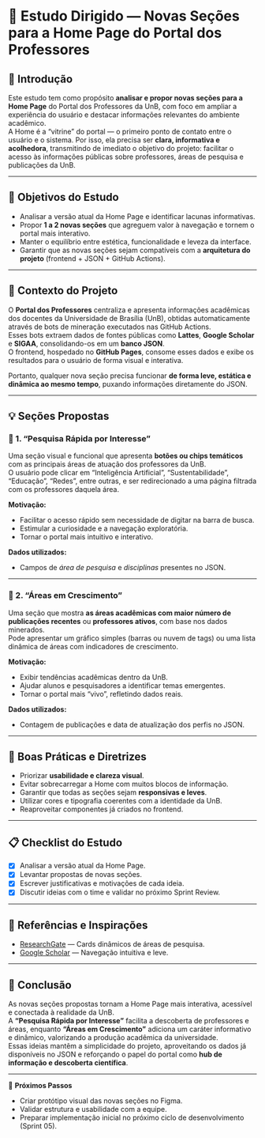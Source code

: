 # 📘 Estudo Dirigido — Novas Seções para a Home Page do Portal dos Professores

## 📖 Introdução
Este estudo tem como propósito **analisar e propor novas seções para a Home Page** do Portal dos Professores da UnB, com foco em ampliar a experiência do usuário e destacar informações relevantes do ambiente acadêmico.  
A Home é a “vitrine” do portal — o primeiro ponto de contato entre o usuário e o sistema. Por isso, ela precisa ser **clara, informativa e acolhedora**, transmitindo de imediato o objetivo do projeto: facilitar o acesso às informações públicas sobre professores, áreas de pesquisa e publicações da UnB.

---

## 🎯 Objetivos do Estudo
- Analisar a versão atual da Home Page e identificar lacunas informativas.  
- Propor **1 a 2 novas seções** que agreguem valor à navegação e tornem o portal mais interativo.  
- Manter o equilíbrio entre estética, funcionalidade e leveza da interface.  
- Garantir que as novas seções sejam compatíveis com a **arquitetura do projeto** (frontend + JSON + GitHub Actions).  

---

## 🧭 Contexto do Projeto
O **Portal dos Professores** centraliza e apresenta informações acadêmicas dos docentes da Universidade de Brasília (UnB), obtidas automaticamente através de bots de mineração executados nas GitHub Actions.  
Esses bots extraem dados de fontes públicas como **Lattes**, **Google Scholar** e **SIGAA**, consolidando-os em um **banco JSON**.  
O frontend, hospedado no **GitHub Pages**, consome esses dados e exibe os resultados para o usuário de forma visual e interativa.

Portanto, qualquer nova seção precisa funcionar **de forma leve, estática e dinâmica ao mesmo tempo**, puxando informações diretamente do JSON.

---

## 💡 Seções Propostas

### 🧩 1. “Pesquisa Rápida por Interesse”
Uma seção visual e funcional que apresenta **botões ou chips temáticos** com as principais áreas de atuação dos professores da UnB.  
O usuário pode clicar em “Inteligência Artificial”, “Sustentabilidade”, “Educação”, “Redes”, entre outras, e ser redirecionado a uma página filtrada com os professores daquela área.  

**Motivação:**  
- Facilitar o acesso rápido sem necessidade de digitar na barra de busca.  
- Estimular a curiosidade e a navegação exploratória.  
- Tornar o portal mais intuitivo e interativo.  

**Dados utilizados:**  
- Campos de *área de pesquisa* e *disciplinas* presentes no JSON.  

---

### 🧬 2. “Áreas em Crescimento”
Uma seção que mostra **as áreas acadêmicas com maior número de publicações recentes** ou **professores ativos**, com base nos dados minerados.  
Pode apresentar um gráfico simples (barras ou nuvem de tags) ou uma lista dinâmica de áreas com indicadores de crescimento.  

**Motivação:**  
- Exibir tendências acadêmicas dentro da UnB.  
- Ajudar alunos e pesquisadores a identificar temas emergentes.  
- Tornar o portal mais “vivo”, refletindo dados reais.  

**Dados utilizados:**  
- Contagem de publicações e data de atualização dos perfis no JSON.  

---

## 🧠 Boas Práticas e Diretrizes
- Priorizar **usabilidade e clareza visual**.  
- Evitar sobrecarregar a Home com muitos blocos de informação.  
- Garantir que todas as seções sejam **responsivas e leves**.  
- Utilizar cores e tipografia coerentes com a identidade da UnB.  
- Reaproveitar componentes já criados no frontend.  

---

## 📋 Checklist do Estudo
- [x] Analisar a versão atual da Home Page.  
- [x] Levantar propostas de novas seções.  
- [x] Escrever justificativas e motivações de cada ideia.  
- [x] Discutir ideias com o time e validar no próximo Sprint Review.  

---

## 🔗 Referências e Inspirações
- [ResearchGate](https://www.researchgate.net/) — Cards dinâmicos de áreas de pesquisa.  
- [Google Scholar](https://scholar.google.com/) — Navegação intuitiva e leve.   

---

## 🧾 Conclusão
As novas seções propostas tornam a Home Page mais interativa, acessível e conectada à realidade da UnB.  
A **“Pesquisa Rápida por Interesse”** facilita a descoberta de professores e áreas, enquanto **“Áreas em Crescimento”** adiciona um caráter informativo e dinâmico, valorizando a produção acadêmica da universidade.  
Essas ideias mantêm a simplicidade do projeto, aproveitando os dados já disponíveis no JSON e reforçando o papel do portal como **hub de informação e descoberta científica**.

---

📎 **Próximos Passos**
- Criar protótipo visual das novas seções no Figma.  
- Validar estrutura e usabilidade com a equipe.  
- Preparar implementação inicial no próximo ciclo de desenvolvimento (Sprint 05).
